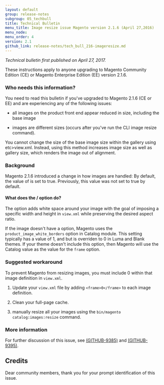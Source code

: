 ```yaml
---
layout: default 
group: release-notes
subgroup: 05_techbull
title: Technical Bulletin
menu_title: Image resize issue Magento version 2.1.6 (April 27,2016)
menu_node: 
menu_order: 4
version: 2.1
github_link: release-notes/tech_bull_216-imageresize.md
---
```


*Technical bulletin first published on April 27, 2017.*

These instructions apply to anyone upgrading to Magento Community Edition (CE) or Magento Enterprise Edition (EE) version 2.1.6.

### Who needs this information?
You need to read this bulletin if you've upgraded to Magento 2.1.6 (CE or EE) and are experiencing any of the following issues: 

* all images on the product front end appear reduced in size, including the base image

* images are different sizes (occurs after you've run the CLI image resize command).

You cannot change the size of the base image size within the gallery using etc>view.xml. Instead, using this method increases image size as well as gallery size, which renders the image out of alignment.


### Background

Magento 2.1.6 introduced a change in how images are handled: By default, the value of <frame></frame> is set to true. Previously, this value was not set to true by default. 

#### What does the <frame>/<frame> option do?

The <frame></frame> option adds white space around your image with the goal of imposing a specific width and height in `view.xml` while preserving the desired aspect ratio. 


If the image doesn't have a <frame> option,  Magento uses the `product_image_white_borders` option in Catalog module. This setting typically has a value of 1,  and but is overriden to 0 in Luma and Blank themes. If your theme doesn't include this option, then Magento will use the Catalog value  as the value for the `frame` option.


### Suggested workaround 

To prevent Magento from resizing images, you must include <frame>0</frame> within that image definition in `view.xml`. 


1. Update your `view.xml` file by adding `<frame>0</frame>` to each image definition.

2. Clean your full-page cache. 

3. manually resize all your images using the `bin/magento catalog:images:resize` command. 



### More information

For further discussion of this issue, see <a href="https://github.com/magento/magento2/issues/9385" target="_blank">(GITHUB-9385)</a> and <a href="https://github.com/magento/magento2/issues/9395" target="_blank">(GITHUB-9395)</a>. 


## Credits
Dear community members, thank you for your prompt identification of this issue.  






